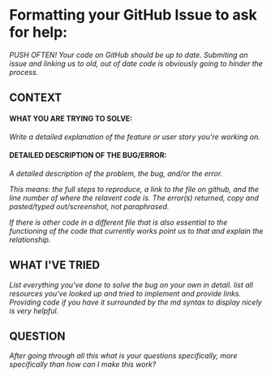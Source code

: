 # Formatting your GitHub Issue to ask for help:

*PUSH OFTEN! Your code on GitHub should be up to date. Submiting an issue and linking us to old, out of date code is obviously going to hinder the process.*

## CONTEXT

#### WHAT YOU ARE TRYING TO SOLVE:

*Write a detailed explanation of the feature or user story you're working on.*

#### DETAILED DESCRIPTION OF THE BUG/ERROR:

*A detailed description of the problem, the bug, and/or the error.*

*This means: the full steps to reproduce, a link to the file on github, and the line number of where the relavent code is.
The error(s) returned, copy and pasted/typed out/screenshot, not paraphrased.*

*If there is other code in a different file that is also essential to the functioning of the code that currently works point us to that and explain the relationship.*

## WHAT I'VE TRIED

*List everything you've done to solve the bug on your own in detail. list all resources you've looked up and tried to implement and provide links. Providing code if you have it surrounded by the md syntax to display nicely is very helpful.*


## QUESTION

*After going through all this what is your questions specifically, more specifically than how can I make this work?*
